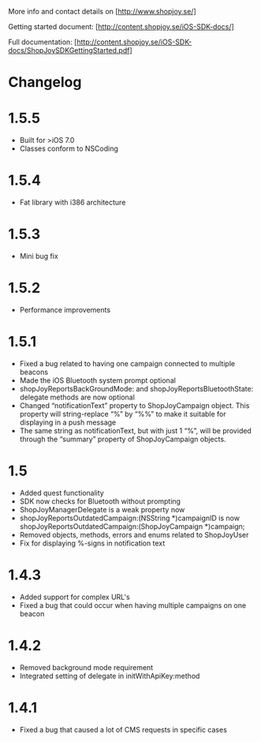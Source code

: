 More info and contact details on [http://www.shopjoy.se/]

Getting started document: [http://content.shopjoy.se/iOS-SDK-docs/]

Full documentation: [http://content.shopjoy.se/iOS-SDK-docs/ShopJoySDKGettingStarted.pdf]


Changelog
=============

1.5.5
====
- Built for >iOS 7.0
- Classes conform to NSCoding

1.5.4
====
- Fat library with i386 architecture

1.5.3
====
- Mini bug fix

1.5.2
====
- Performance improvements

1.5.1
====
- Fixed a bug related to having one campaign connected to multiple beacons
- Made the iOS Bluetooth system prompt optional
- shopJoyReportsBackGroundMode: and shopJoyReportsBluetoothState: delegate methods are now optional
- Changed “notificationText” property to ShopJoyCampaign object. This property will string-replace “%” by “%%” to make it suitable for displaying in a push message
- The same string as notificationText, but with just 1 “%”, will be provided through the “summary” property of ShopJoyCampaign objects.

1.5
====
- Added quest functionality
- SDK now checks for Bluetooth without prompting
- ShopJoyManagerDelegate is a weak property now
- shopJoyReportsOutdatedCampaign:(NSString *)campaignID is now shopJoyReportsOutdatedCampaign:(ShopJoyCampaign *)campaign;
- Removed objects, methods, errors and enums related to ShopJoyUser
- Fix for displaying %-signs in notification text

1.4.3
====
- Added support for complex URL's
- Fixed a bug that could occur when having multiple campaigns on one beacon

1.4.2
=====
- Removed background mode requirement
- Integrated setting of delegate in initWithApiKey:method

1.4.1
=====
- Fixed a bug that caused a lot of CMS requests in specific cases